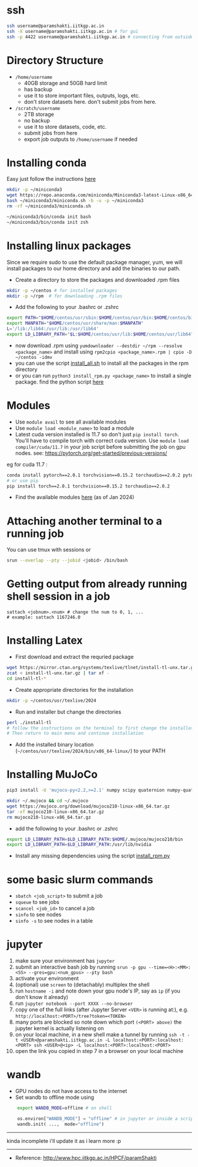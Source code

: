 # ssh
```bash
ssh username@paramshakti.iitkgp.ac.in
ssh -X username@paramshakti.iitkgp.ac.in # for gui
ssh -p 4422 username@paramshakti.iitkgp.ac.in # connecting from outside iitkgp
```

# Directory Structure
- `/home/username` 
    - 40GB storage and 50GB hard limit
    - has backup
    - use it to store important files, outputs, logs, etc.
    - don't store datasets here. don't submit jobs from here.
- `/scratch/username`
    - 2TB storage
    - no backup
    - use it to store datasets, code, etc.
    - submit jobs from here
    - export job outputs to `/home/username` if needed

# Installing conda

Easy just follow the instructions [here](https://docs.conda.io/projects/miniconda/en/latest/)
```bash
mkdir -p ~/miniconda3
wget https://repo.anaconda.com/miniconda/Miniconda3-latest-Linux-x86_64.sh -O ~/miniconda3/miniconda.sh
bash ~/miniconda3/miniconda.sh -b -u -p ~/miniconda3
rm -rf ~/miniconda3/miniconda.sh

~/miniconda3/bin/conda init bash
~/miniconda3/bin/conda init zsh
```

# Installing linux packages
Since we require sudo to use the default package manager, yum, we will install packages to our home directory and add the binaries to our path.

- Create a directory to store the packages and downloaded .rpm files
```bash
mkdir -p ~/centos # for installed packages
mkdir -p ~/rpm  # for downloading .rpm files
``` 
- Add the following to your .bashrc or .zshrc
```bash
export PATH="$HOME/centos/usr/sbin:$HOME/centos/usr/bin:$HOME/centos/bin:$PATH"
export MANPATH="$HOME/centos/usr/share/man:$MANPATH"
L='/lib:/lib64:/usr/lib:/usr/lib64'
export LD_LIBRARY_PATH="$L:$HOME/centos/usr/lib:$HOME/centos/usr/lib64"
```
- now download .rpm using `yumdownloader --destdir ~/rpm --resolve <package_name>` and install using `rpm2cpio <package_name>.rpm | cpio -D ~/centos -idmv`
- you can use the script [install_all.sh](./install_all.sh) to install all the packages in the rpm directory
- or you can run `python3 install_rpm.py <package_name>` to install a single package. find the python script [here](./install_rpm.py)


# Modules
- Use `module avail` to see all available modules
- Use `module load <module_name>` to load a module
- Latest cuda version installed is 11.7 so don't just `pip install torch`. You'll have to compile torch with correct cuda version. Use `module load compiler/cuda/11.7` in your job script before submitting the job on gpu nodes. see: https://pytorch.org/get-started/previous-versions/

eg for cuda 11.7 :
```bash
conda install pytorch==2.0.1 torchvision==0.15.2 torchaudio==2.0.2 pytorch-cuda=11.7 -c pytorch -c nvidia
# or use pip
pip install torch==2.0.1 torchvision==0.15.2 torchaudio==2.0.2
```

- Find the available modules [here](./module_avail_jan_2024.txt) (as of Jan 2024)

# Attaching another terminal to a running job
You can use tmux with sessions or

```bash
srun --overlap --pty --jobid <jobid> /bin/bash
```

# Getting output from already running shell session in a job
```
sattach <jobnum>.<num> # change the num to 0, 1, ...
# example: sattach 1167246.0
```

# Installing Latex
- First download and extract the requried package
```bash
wget https://mirror.ctan.org/systems/texlive/tlnet/install-tl-unx.tar.gz --no-check-certificate
zcat < install-tl-unx.tar.gz | tar xf -
cd install-tl-*
```

- Create appropriate directories for the installation
```bash
mkdir -p ~/centos/usr/texlive/2024
```

- Run and installer but change the directories
```bash
perl ./install-tl
# follow the instructions on the terminal to first change the installation directory from /usr/.. to ~/centos/usr...
# Then return to main menu and continue installation
```
- Add the installed binary location (`~/centos/usr/texlive/2024/bin/x86_64-linux/`) to your PATH

# Installing MuJoCo
```bash
pip3 install -U 'mujoco-py<2.2,>=2.1' numpy scipy quaternion numpy-quaternion mujoco

mkdir ~/.mujoco && cd ~/.mujoco
wget https://mujoco.org/download/mujoco210-linux-x86_64.tar.gz
tar -xf mujoco210-linux-x86_64.tar.gz
rm mujoco210-linux-x86_64.tar.gz
```

- add the following to your .bashrc or .zshrc
```bash
export LD_LIBRARY_PATH=$LD_LIBRARY_PATH:$HOME/.mujoco/mujoco210/bin
export LD_LIBRARY_PATH=$LD_LIBRARY_PATH:/usr/lib/nvidia
``````
- Install any missing dependencies using the script [install_rpm.py](./install_rpm.py)

# some basic slurm commands
- `sbatch <job_script>` to submit a job
- `squeue` to see jobs
- `scancel <job_id>` to cancel a job
- `sinfo` to see nodes
- `sinfo -s` to see nodes in a table

# jupyter
1. make sure your environment has `jupyter`
2. submit an interactive bash job by running `srun -p gpu --time=<H>:<MM>:<SS> --gres=gpu:<num_gpus> --pty bash`
3. activate your environment
4. (optional) use `screen` to (detachably) multiplex the shell
5. run `hostname -i` and note down your gpu node's IP, say as `ip` (if you don't know it already)
6. run `jupyter notebook --port XXXX --no-browser`
7. copy one of the full links (after Jupyter Server `<VER>` is running at:), e.g. `http://localhost:<PORT>/tree?token=<TOKEN>`
8. many ports are blocked so note down which port `(<PORT> above)` the jupyter kernel is actually listening on
9. on your local machine, in a new shell make a tunnel by running `ssh -t -t <USER>@paramshakti.iitkgp.ac.in -L localhost:<PORT>:localhost:<PORT> ssh <USER>@<ip> -L localhost:<PORT>:localhost:<PORT>`
10. open the link you copied in step 7 in a browser on your local machine

# wandb
- GPU nodes do not have access to the internet
- Set wandb to offline mode using
```bash
    export WANDB_MODE=offline # on shell
```
```python
    os.environ["WANDB_MODE"] = "offline" # in jupyter or inside a script
    wandb.init( ...,  mode="offline")
```

---

kinda incomplete i'll update it as i learn more :p

---
- Reference: http://www.hpc.iitkgp.ac.in/HPCF/paramShakti
